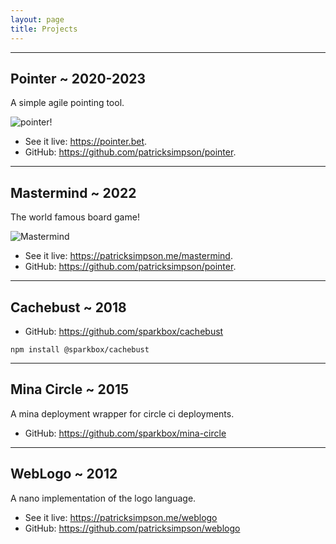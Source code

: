 ```yaml
---
layout: page
title: Projects
---
```


-------

## Pointer ~ 2020-2023

A simple agile pointing tool. 

<div class="project">
<img src="https://i.imgur.com/atJUzxr.png" title="pointer!">
</div>

- See it live: <https://pointer.bet>.
- GitHub: <https://github.com/patricksimpson/pointer>.

------ 

## Mastermind ~ 2022

The world famous board game!

<div class="project">
<img src="https://imgur.com/v4uDXyQ.png" title="Mastermind">
</div>

- See it live: <https://patricksimpson.me/mastermind>.
- GitHub: <https://github.com/patricksimpson/pointer>.

------ 

## Cachebust ~ 2018

- GitHub: <https://github.com/sparkbox/cachebust>

`npm install @sparkbox/cachebust`


------ 

## Mina Circle ~ 2015

A mina deployment wrapper for circle ci deployments.

- GitHub: <https://github.com/sparkbox/mina-circle>


------ 


## WebLogo ~ 2012

A nano implementation of the logo language. 

- See it live: <https://patricksimpson.me/weblogo>
- GitHub: <https://github.com/patricksimpson/weblogo>

